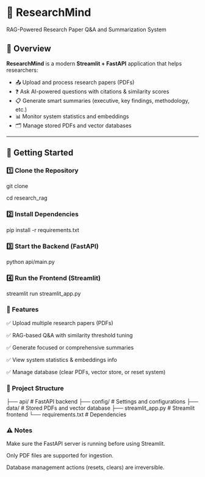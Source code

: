 # 🧠 ResearchMind
RAG-Powered Research Paper Q&A and Summarization System

## 📌 Overview
**ResearchMind** is a modern **Streamlit + FastAPI** application that helps researchers:
- 📤 Upload and process research papers (PDFs)  
- ❓ Ask AI-powered questions with citations & similarity scores  
- 📋 Generate smart summaries (executive, key findings, methodology, etc.)  
- 📊 Monitor system statistics and embeddings  
- 🗂 Manage stored PDFs and vector databases  

---

## 🚀 Getting Started

### 1️⃣ Clone the Repository

git clone

cd research_rag

### 2️⃣ Install Dependencies

pip install -r requirements.txt

### 3️⃣ Start the Backend (FastAPI)

python api/main.py

### 4️⃣ Run the Frontend (Streamlit)

streamlit run streamlit_app.py

### 🔑 Features

✅ Upload multiple research papers (PDFs)

✅ RAG-based Q&A with similarity threshold tuning

✅ Generate focused or comprehensive summaries

✅ View system statistics & embeddings info

✅ Manage database (clear PDFs, vector store, or reset system)

### 📂 Project Structure

├── api/               # FastAPI backend
├── config/            # Settings and configurations
├── data/              # Stored PDFs and vector database
├── streamlit_app.py   # Streamlit frontend
└── requirements.txt   # Dependencies

### ⚠️ Notes

Make sure the FastAPI server is running before using Streamlit.

Only PDF files are supported for ingestion.

Database management actions (resets, clears) are irreversible.


